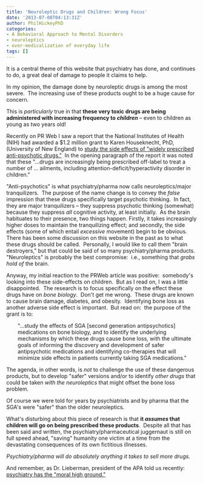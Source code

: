 ```yaml
---
title: 'Neuroleptic Drugs and Children: Wrong Focus'
date: '2013-07-08T04:13:31Z'
author: PhilHickeyPhD
categories:
- A Behavioral Approach to Mental Disorders
- neuroleptics
- over-medicalization of everyday life
tags: []
---
```


It is a central theme of this website that psychiatry has done, and continues to do, a great deal of damage to people it claims to help.

In my opinion, the damage done by neuroleptic drugs is among the most severe.  The increasing use of these products ought to be a huge cause for concern.

This is <i>particularly</i> true in that <strong>these very toxic drugs are being administered with increasing frequency to <i>children</i></strong> – even to children as young as two years old!

Recently on PR Web I saw a report that the National Institutes of Health (NIH) had awarded a $1.2 million grant to Karen Houseknecht, PhD, (University of New England) to <a href="http://www.prweb.com/releases/2013/6/prweb10884438.htm">study the side effects of "widely prescribed anti-psychotic drugs."</a>  In the opening paragraph of the report it was noted that these "…drugs are increasingly being prescribed off-label to treat a number of … ailments, including attention-deficit/hyperactivity disorder in children."

"Anti-psychotics" is what psychiatry/pharma now calls neuroleptics/major tranquilizers.  The purpose of the name change is to convey the <i>false</i> impression that these drugs specifically target psychotic thinking.  In fact, they are major tranquilizers – they suppress psychotic thinking (somewhat) because they suppress <i>all</i> cognitive activity, at least initially.  As the brain habituates to their presence, two things happen. Firstly, it takes increasingly higher doses to maintain the tranquilizing effect; and secondly, the side effects (some of which entail <i>excessive </i>movement) begin to be obvious.  There has been some discussion on this website in the past as to what these drugs should be called.  Personally, I would like to call them "brain destroyers," but that could be said of so many psychiatry/pharma products.  "Neuroleptics" is probably the best compromise:  i.e., something that <i>grabs hold of</i> the brain.

Anyway, my initial reaction to the PRWeb article was positive:  somebody's looking into these side-effects on children.  But as I read on, I was a little disappointed.  The research is to focus specifically on the effect these drugs have on <i>bone biology</i>.  Don't get me wrong.  These drugs are known to cause brain damage, diabetes, and obesity.  Identifying bone loss as another adverse side effect is important.  But read on:  the purpose of the grant is to:
<p style="padding-left: 30px;">"…study the effects of SGA [second generation antipsychotics] medications on bone biology, and to identify the underlying mechanisms by which these drugs cause bone loss, with the ultimate goals of informing the discovery and development of safer antipsychotic medications and identifying co-therapies that will minimize side effects in patients currently taking SGA medications."</p>
The agenda, in other words, is <i>not</i> to challenge the use of these dangerous products, but to develop "safer" versions and/or to identify <i>other drugs</i> that could be taken <i>with the neuroleptics</i> that might offset the bone loss problem.

Of course we were told for years by psychiatrists and by pharma that the SGA's were "safer" than the older neuroleptics.

What's disturbing about this piece of research is that <strong>it <i>assumes</i> that children will go on being prescribed these products</strong>.  Despite all that has been said and written, the psychiatry/pharmaceutical juggernaut is still on full speed ahead, "saving" humanity one victim at a time from the devastating consequences of its own fictitious illnesses.

<i>Psychiatry/pharma will do absolutely anything it takes to sell more drugs.</i>

And remember, as Dr. Lieberman, president of the APA told us recently:  <a href="https://www.behaviorismandmentalhealth.com/2013/07/02/psychiatry-has-the-moral-high-ground-according-to-jeffrey-lieberman/">psychiatry has the "moral high ground."</a>